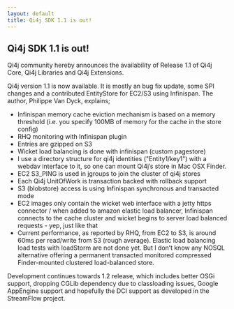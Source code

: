 ```yaml
---
layout: default
title: Qi4j SDK 1.1 is out!
---
```

## Qi4j SDK 1.1 is out!

Qi4j community hereby announces the availability of Release 1.1 of Qi4j Core, Qi4j Libraries and Qi4j Extensions.

Qi4j version 1.1 is now available. It is mostly an bug fix update, some SPI changes and a contributed EntityStore for EC2/S3 using Infinispan. The author, Philippe Van Dyck, explains;

- Infinispan memory cache eviction mechanism is based on a memory threshold (i.e. you specify 100MB of memory for the cache in the store config)
- RHQ monitoring with Infinispan plugin
- Entries are gzipped on S3
- Wicket load balancing is done with infinispan (custom pagestore)
- I use a directory structure for qi4j identities ("Entity1/key1") with a webdav interface to it, so one can mount Qi4j’s store in Mac OSX Finder.
- EC2 S3_PING is used in jgroups to join the cluster of qi4j stores
- Each Qi4j UnitOfWork is transaction backed with rollback support
- S3 (blobstore) access is using Infinispan synchronous and transacted mode
- EC2 images only contain the wicket web interface with a jetty https connector / when added to amazon elastic load balancer, Infinispan connects to the cache cluster and wicket begins to server load balanced requests - yep, just like that
- Current performance, as reported by RHQ, from EC2 to S3, is around 60ms per read/write from S3 (rough average). Elastic load balancing load tests with loadStorm are not done yet. But I don’t know any NOSQL alternative offering a permanent transacted monitored compressed Finder-mounted clustered load-balanced store.

Development continues towards 1.2 release, which includes better OSGi support, dropping CGLib dependency due to classloading issues, Google AppEngine support and hopefully the DCI support as developed in the StreamFlow project.
